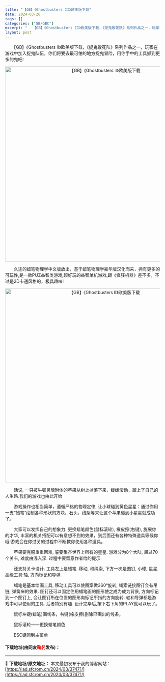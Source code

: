 ```yaml
---
title: "【GB】《Ghostbusters II》欧美版下载"
date: 2024-03-26
tags: []
categories: ["GB/GBC"]
excerpt: "　　【GB】《Ghostbusters II》欧美版下载，《捉鬼敢死队》系列作品之一，玩家在游戏中加入捉鬼队伍，你们将要去最可怕的地方捉鬼冒险，用你手中的工具抓到更多的鬼吧! 　　久违的蜡笔物理学中文版放出，基于蜡笔物理学豪华版汉化而来，拥有更多的可玩性,是一款PUZ益智类游戏,超好玩的益智单机游戏&hellip;"
layout: post
---
```


 <p>　　【GB】《Ghostbusters II》欧美版下载，《捉鬼敢死队》系列作品之一，玩家在游戏中加入捉鬼队伍，你们将要去最可怕的地方捉鬼冒险，用你手中的工具抓到更多的鬼吧!</p> <p align="center"><img align="" border="0" src="https://lad.sfcrom.cn/wp-content/uploads/2024/03/20240326_6602804318b38.png" width="634" alt="【GB】《Ghostbusters II》欧美版下载" /></p> <p>　　久违的蜡笔物理学中文版放出，基于蜡笔物理学豪华版汉化而来，拥有更多的可玩性,是一款PUZ益智类游戏,超好玩的益智单机游戏,跟《疯狂机器》差不多，不过是2D卡通风格的，极具趣味!</p> <p align="center"><img align="" border="0" src="https://lad.sfcrom.cn/wp-content/uploads/2024/03/20240326_66028043c063d.png" width="631" alt="【GB】《Ghostbusters II》欧美版下载" /></p> <p>　　话说, 一只被牛顿灵魂附体的苹果从树上掉落下来，缓缓滚动，踏上了自己的人生路.我们的游戏也由此开始</p> <p>　　游戏操作也相当简单，遵循严格的物理定律, 让小球碰到黄色星星：通过你用一支&ldquo;蜡笔&rdquo;绘制各种形状的方块，石头，线条等来让这个苹果碰到小星星就成功了。</p> <p>　　大家可以发挥自己的想象力. 更换蜡笔颜色(鼠标滚轮), 橡皮擦(右键), 施展你的才华, 丰富的机关搭配可以有意想不到的效果，到后面还有各种特殊道具等候你哦!游戏会在你过关的过程中不断教你使用各种道具。</p> <p>　　苹果要克服重重困难, 誓要集齐世界上所有的星星. 游戏分为8个大陆, 超过70个关卡, 难度由浅入深. 过程中要留意作者给的提示.</p> <p>　　还支持关卡设计. 工具左上是蜡笔, 移动, 和绳索, 下方一次是图钉, 小球, 星星, 高级工具:轴, 方向标记和导弹.</p> <p>　　蜡笔是基本绘画工具, 移动工具可以使图案做360&deg;旋转, 绳索链接图钉会有吊链, 弹簧床的效果. 图钉还可以固定住用蜡笔画的图形使之成为成为背景, 方向标记到一个图钉上, 会让图钉所在位置的图形向标记所指的方向旋转. 轴和导弹都是游戏中可以使用的工具. 后者特别有趣. 设计完毕后,按下右下角的PLAY就可以玩了。</p> <p>　　鼠标左键(蜡笔)画线条，右键(橡皮擦)删除已画出的线条。</p> <p>　　鼠标滚轮&mdash;&mdash;更换蜡笔颜色</p> <p>　　ESC键回到主菜单</p> <p><h4>下载地址(由网友<font color="red">鞠躬</font>发布)：</h4></p> 

---
📖 **下载地址/原文地址：** 本文最初发布于我的博客网站：[https://lad.sfcrom.cn/2024/03/37471/](https://lad.sfcrom.cn/2024/03/37471/)
